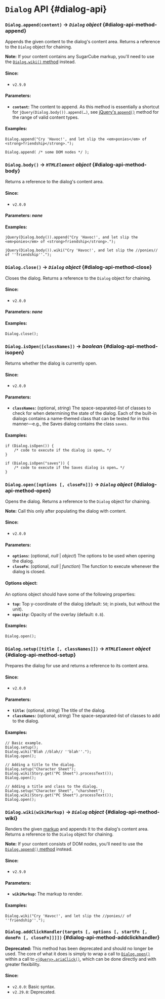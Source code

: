 <!-- ***********************************************************************************************
	Dialog API
************************************************************************************************ -->
# `Dialog` API {#dialog-api}

<!-- *********************************************************************** -->

### `Dialog.append(content)` → *`Dialog` object* {#dialog-api-method-append}

Appends the given content to the dialog's content area.  Returns a reference to the `Dialog` object for chaining.

<p role="note"><b>Note:</b>
If your content contains any SugarCube markup, you'll need to use the <a href="#dialog-api-method-wiki"><code>Dialog.wiki()</code> method</a> instead.
</p>

#### Since:

* `v2.9.0`

#### Parameters:

* **`content`:** The content to append.  As this method is essentially a shortcut for `jQuery(Dialog.body()).append(…)`, see [jQuery's `append()`](https://api.jquery.com/append/) method for the range of valid content types.

#### Examples:

```
Dialog.append("Cry 'Havoc!', and let slip the <em>ponies</em> of <strong>friendship</strong>.");

Dialog.append( /* some DOM nodes */ );
```

<!-- *********************************************************************** -->

### `Dialog.body()` → *`HTMLElement` object* {#dialog-api-method-body}

Returns a reference to the dialog's content area.

#### Since:

* `v2.0.0`

#### Parameters: *none*

#### Examples:

```
jQuery(Dialog.body()).append("Cry 'Havoc!', and let slip the <em>ponies</em> of <strong>friendship</strong>.");

jQuery(Dialog.body()).wiki("Cry 'Havoc!', and let slip the //ponies// of ''friendship''.");
```

<!-- *********************************************************************** -->

### `Dialog.close()` → *`Dialog` object* {#dialog-api-method-close}

Closes the dialog.  Returns a reference to the `Dialog` object for chaining.

#### Since:

* `v2.0.0`

#### Parameters: *none*

#### Examples:

```
Dialog.close();
```

<!-- *********************************************************************** -->

### `Dialog.isOpen([classNames])` → *boolean* {#dialog-api-method-isopen}

Returns whether the dialog is currently open.

#### Since:

* `v2.0.0`

#### Parameters:

* **`classNames`:** (optional, *string*) The space-separated-list of classes to check for when determining the state of the dialog.  Each of the built-in dialogs contains a name-themed class that can be tested for in this manner—e.g., the Saves dialog contains the class `saves`.

#### Examples:

```
if (Dialog.isOpen()) {
	/* code to execute if the dialog is open… */
}

if (Dialog.isOpen("saves")) {
	/* code to execute if the Saves dialog is open… */
}
```

<!-- *********************************************************************** -->

### `Dialog.open([options [, closeFn]])` → *`Dialog` object* {#dialog-api-method-open}

Opens the dialog.  Returns a reference to the `Dialog` object for chaining.

<p role="note"><b>Note:</b>
Call this only after populating the dialog with content.
</p>

#### Since:

* `v2.0.0`

#### Parameters:

* **`options`:** (optional, *null* | *object*) The options to be used when opening the dialog.
* **`closeFn`:** (optional, *null* | *function*) The function to execute whenever the dialog is closed.

#### Options object:

An options object should have some of the following properties:

* **`top`:** Top y-coordinate of the dialog (default: `50`; in pixels, but without the unit).
* **`opacity`:** Opacity of the overlay (default: `0.8`).

#### Examples:

```
Dialog.open();
```

<!-- *********************************************************************** -->

### `Dialog.setup([title [, classNames]])` → *`HTMLElement` object* {#dialog-api-method-setup}

Prepares the dialog for use and returns a reference to its content area.

#### Since:

* `v2.0.0`

#### Parameters:

* **`title`:** (optional, *string*) The title of the dialog.
* **`classNames`:** (optional, *string*) The space-separated-list of classes to add to the dialog.

#### Examples:

```
// Basic example.
Dialog.setup();
Dialog.wiki("Blah //blah// ''blah''.");
Dialog.open();

// Adding a title to the dialog.
Dialog.setup("Character Sheet");
Dialog.wiki(Story.get("PC Sheet").processText());
Dialog.open();

// Adding a title and class to the dialog.
Dialog.setup("Character Sheet", "charsheet");
Dialog.wiki(Story.get("PC Sheet").processText());
Dialog.open();
```

<!-- *********************************************************************** -->

### `Dialog.wiki(wikiMarkup)` → *`Dialog` object* {#dialog-api-method-wiki}

Renders the given [markup](#markup) and appends it to the dialog's content area.  Returns a reference to the `Dialog` object for chaining.

<p role="note"><b>Note:</b>
If your content consists of DOM nodes, you'll need to use the <a href="#dialog-api-method-append"><code>Dialog.append()</code> method</a> instead.
</p>

#### Since:

* `v2.9.0`

#### Parameters:

* **`wikiMarkup`:** The markup to render.

#### Examples:

```
Dialog.wiki("Cry 'Havoc!', and let slip the //ponies// of ''friendship''.");
```

<!-- *********************************************************************** -->

### <span class="deprecated">`Dialog.addClickHandler(targets [, options [, startFn [, doneFn [, closeFn]]]])`</span> {#dialog-api-method-addclickhandler}

<p role="note" class="warning"><b>Deprecated:</b>
This method has been deprecated and should no longer be used.  The core of what it does is simply to wrap a call to <a href="#dialog-api-method-open"><code>Dialog.open()</code></a> within a call to <a href="#methods-jquery-prototype-method-ariaclick"><code>&lt;jQuery&gt;.ariaClick()</code></a>, which can be done directly and with greater flexibility.
</p>

#### Since:

* `v2.0.0`: Basic syntax.
* `v2.29.0`: Deprecated.
